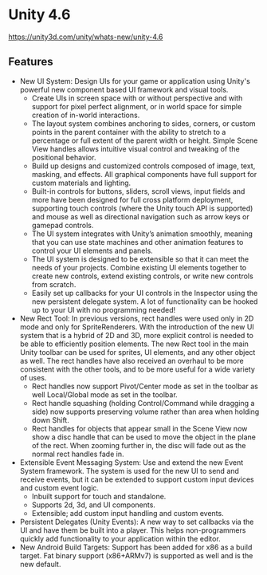 # Unity 4.6
https://unity3d.com/unity/whats-new/unity-4.6

## Features

<ul>
<li>New UI System: Design UIs for your game or application using Unity's powerful new component based UI framework and visual tools.  
<ul>
<li>Create UIs in screen space with or without perspective and with support for pixel perfect alignment, or in world space for simple creation of in-world interactions.</li>
<li>The layout system combines anchoring to sides, corners, or custom points in the parent container with the ability to stretch to a percentage or full extent of the parent width or height. Simple Scene View handles allows intuitive visual control and tweaking of the positional behavior. </li>
<li>Build up designs and customized controls composed of image, text, masking, and effects. All graphical components have full support for custom materials and lighting.</li>
<li>Built-in controls for buttons, sliders, scroll views, input fields and more have been designed for full cross platform deployment, supporting touch controls (where the Unity touch API is supported) and mouse as well as directional navigation such as arrow keys or gamepad controls.</li>
<li>The UI system integrates with Unity’s animation smoothly, meaning that you can use state machines and other animation features to control your UI elements and panels. </li>
<li>The UI system is designed to be extensible so that it can meet the needs of your projects. Combine existing UI elements together to create new controls, extend existing controls, or write new controls from scratch.</li>
<li>Easily set up callbacks for your UI controls in the Inspector using the new persistent delegate system. A lot of functionality can be hooked up to your UI with no programming needed!</li>
</ul></li>
<li>New Rect Tool: In previous versions, rect handles were used only in 2D mode and only for SpriteRenderers. With the introduction of the new UI system that is a hybrid of 2D and 3D, more explicit control is needed to be able to efficiently position elements. The new Rect tool in the main Unity toolbar can be used for sprites, UI elements, and any other object as well. The rect handles have also received an overhaul to be more consistent with the other tools, and to be more useful for a wide variety of uses. 
<ul>
<li>Rect handles now support Pivot/Center mode as set in the toolbar as well Local/Global mode as set in the toolbar. </li>
<li>Rect handle squashing (holding Control/Command while dragging a side) now supports preserving volume rather than area when holding down Shift. </li>
<li>Rect handles for objects that appear small in the Scene View now show a disc handle that can be used to move the object in the plane of the rect. When zooming further in, the disc will fade out as the normal rect handles fade in. </li>
</ul></li>
<li>Extensible Event Messaging System: Use and extend the new Event System framework. The system is used for the new UI to send and receive events, but it can be extended to support custom input devices and custom event logic. 
<ul>
<li>Inbuilt support for touch and standalone.</li>
<li>Supports 2d, 3d, and UI components.</li>
<li>Extensible; add custom input handling and custom events.</li>
</ul></li>
<li>Persistent Delegates (Unity Events): A new way to set callbacks via the UI and have them be built into a player. This helps non-programmers quickly add functionality to your application within the editor.</li>
<li>New Android Build Targets: Support has been added for x86 as a build target. Fat binary support (x86+ARMv7) is supported as well and is the new default.</li>
</ul>
